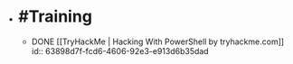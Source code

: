 - # #Training
	- DONE [[TryHackMe | Hacking With PowerShell by tryhackme.com]]
	  id:: 63898d7f-fcd6-4606-92e3-e913d6b35dad